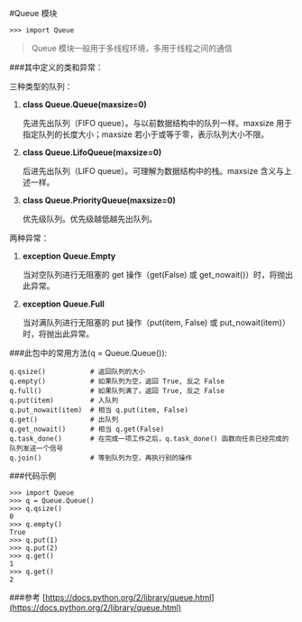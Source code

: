 #Queue 模块

    >>> import Queue

> Queue 模块一般用于多线程环境，多用于线程之间的通信

###其中定义的类和异常：

三种类型的队列：

1. **class Queue.Queue(maxsize=0)**

    先进先出队列（FIFO queue）。与以前数据结构中的队列一样。maxsize 用于指定队列的长度大小；maxsize 若小于或等于零，表示队列大小不限。

2. **class Queue.LifoQueue(maxsize=0)**

    后进先出队列（LIFO queue）。可理解为数据结构中的栈。maxsize 含义与上述一样。

3. **class Queue.PriorityQueue(maxsize=0)**

    优先级队列。优先级越低越先出队列。

两种异常：

1. **exception Queue.Empty**

    当对空队列进行无阻塞的 get 操作（get(False) 或 get_nowait()）时，将抛出此异常。

2. **exception Queue.Full**

    当对满队列进行无阻塞的 put 操作（put(item, False) 或 put_nowait(item)）时，将抛出此异常。

###此包中的常用方法(q = Queue.Queue()):

    q.qsize()           # 返回队列的大小
    q.empty()           # 如果队列为空，返回 True, 反之 False
    q.full()            # 如果队列满了，返回 True, 反之 False
    q.put(item)         # 入队列
    q.put_nowait(item)  # 相当 q.put(item, False)
    q.get()             # 出队列
    q.get_nowait()      # 相当 q.get(False)
    q.task_done()       # 在完成一项工作之后，q.task_done() 函数向任务已经完成的队列发送一个信号
    q.join()            # 等到队列为空，再执行别的操作

###代码示例

    >>> import Queue
    >>> q = Queue.Queue()
    >>> q.qsize()
    0
    >>> q.empty()
    True
    >>> q.put(1)
    >>> q.put(2)
    >>> q.get()
    1
    >>> q.get()
    2

###参考
[https://docs.python.org/2/library/queue.html](https://docs.python.org/2/library/queue.html)